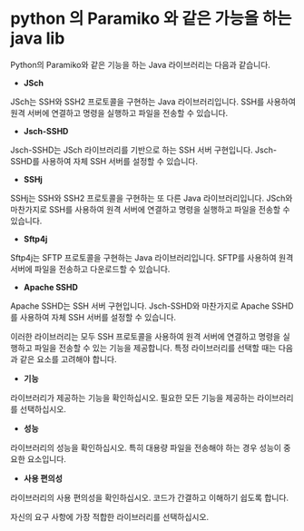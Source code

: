 # python 의 Paramiko 와 같은 가능을 하는 java lib



Python의 Paramiko와 같은 기능을 하는 Java 라이브러리는 다음과 같습니다.

- **JSch**

JSch는 SSH와 SSH2 프로토콜을 구현하는 Java 라이브러리입니다. SSH를 사용하여 원격 서버에 연결하고 명령을 실행하고 파일을 전송할 수 있습니다.

- **Jsch-SSHD**

Jsch-SSHD는 JSch 라이브러리를 기반으로 하는 SSH 서버 구현입니다. Jsch-SSHD를 사용하여 자체 SSH 서버를 설정할 수 있습니다.

- **SSHj**

SSHj는 SSH와 SSH2 프로토콜을 구현하는 또 다른 Java 라이브러리입니다. JSch와 마찬가지로 SSH를 사용하여 원격 서버에 연결하고 명령을 실행하고 파일을 전송할 수 있습니다.

- **Sftp4j**

Sftp4j는 SFTP 프로토콜을 구현하는 Java 라이브러리입니다. SFTP를 사용하여 원격 서버에 파일을 전송하고 다운로드할 수 있습니다.

- **Apache SSHD**

Apache SSHD는 SSH 서버 구현입니다. Jsch-SSHD와 마찬가지로 Apache SSHD를 사용하여 자체 SSH 서버를 설정할 수 있습니다.

이러한 라이브러리는 모두 SSH 프로토콜을 사용하여 원격 서버에 연결하고 명령을 실행하고 파일을 전송할 수 있는 기능을 제공합니다. 특정 라이브러리를 선택할 때는 다음과 같은 요소를 고려해야 합니다.

- **기능**

라이브러리가 제공하는 기능을 확인하십시오. 필요한 모든 기능을 제공하는 라이브러리를 선택하십시오.

- **성능**

라이브러리의 성능을 확인하십시오. 특히 대용량 파일을 전송해야 하는 경우 성능이 중요한 요소입니다.

- **사용 편의성**

라이브러리의 사용 편의성을 확인하십시오. 코드가 간결하고 이해하기 쉽도록 합니다.

자신의 요구 사항에 가장 적합한 라이브러리를 선택하십시오.